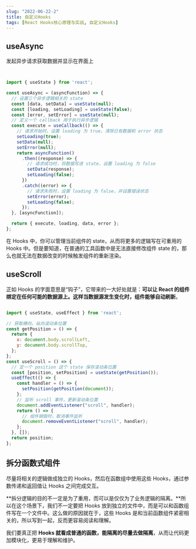 ```yaml
---
slug: "2022-06-22-2"
title: 自定义Hooks
tags: [React Hooks核心原理与实战, 自定义Hooks]
---
```


## useAsync

发起异步请求获取数据并显示在界面上

```javascript


import { useState } from 'react';

const useAsync = (asyncFunction) => {
  // 设置三个异步逻辑相关的 state
  const [data, setData] = useState(null);
  const [loading, setLoading] = useState(false);
  const [error, setError] = useState(null);
  // 定义一个 callback 用于执行异步逻辑
  const execute = useCallback(() => {
    // 请求开始时，设置 loading 为 true，清除已有数据和 error 状态
    setLoading(true);
    setData(null);
    setError(null);
    return asyncFunction()
      .then((response) => {
        // 请求成功时，将数据写进 state，设置 loading 为 false
        setData(response);
        setLoading(false);
      })
      .catch((error) => {
        // 请求失败时，设置 loading 为 false，并设置错误状态
        setError(error);
        setLoading(false);
      });
  }, [asyncFunction]);

  return { execute, loading, data, error };
};
```


在 Hooks 中，你可以管理当前组件的 state，从而将更多的逻辑写在可重用的 Hooks 中。但是要知道，在普通的工具函数中是无法直接修改组件 state 的，那么也就无法在数据改变的时候触发组件的重新渲染。

## useScroll

正如 Hooks 的字面意思是“钩子”，它带来的一大好处就是：**可以让 React 的组件绑定在任何可能的数据源上。这样当数据源发生变化时，组件能够自动刷新**。


```javascript

import { useState, useEffect } from 'react';

// 获取横向，纵向滚动条位置
const getPosition = () => {
  return {
    x: document.body.scrollLeft,
    y: document.body.scrollTop,
  };
};
const useScroll = () => {
  // 定一个 position 这个 state 保存滚动条位置
  const [position, setPosition] = useState(getPosition());
  useEffect(() => {
    const handler = () => {
      setPosition(getPosition(document));
    };
    // 监听 scroll 事件，更新滚动条位置
    document.addEventListener("scroll", handler);
    return () => {
      // 组件销毁时，取消事件监听
      document.removeEventListener("scroll", handler);
    };
  }, []);
  return position;
};
```

## 拆分函数式组件

尽量将相关的逻辑做成独立的 Hooks，然后在函数组中使用这些 Hooks，通过参数传递和返回值让 Hooks 之间完成交互。

**拆分逻辑的目的不一定是为了重用，而可以是仅仅为了业务逻辑的隔离。**所以在这个场景下，我们不一定要把 Hooks 放到独立的文件中，而是可以和函数组件写在一个文件中。这么做的原因就在于，这些 Hooks 是和当前函数组件紧密相关的，所以写到一起，反而更容易阅读和理解。

我们要真正把 **Hooks 就看成普通的函数，能隔离的尽量去做隔离**，从而让代码更加模块化，更易于理解和维护。